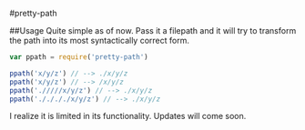 #pretty-path

##Usage
Quite simple as of now. Pass it a filepath
 and it will try to transform the path into its most syntactically correct form.

```javascript
var ppath = require('pretty-path')

ppath('x/y/z') // --> ./x/y/z
ppath('x/y/z') // --> /x/y/z
ppath('./////x/y/z') // --> ./x/y/z
ppath('././././x/y/z') // --> ./x/y/z
```

I realize it is limited in its functionality. Updates will come soon. 
